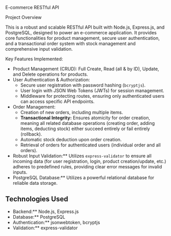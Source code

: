 E-commerce RESTful API

 Project Overview

This is a robust and scalable RESTful API built with Node.js, Express.js, and PostgreSQL, designed to power an e-commerce application. It provides core functionalities for product management, secure user authentication, and a transactional order system with stock management and comprehensive input validation.

Key Features Implemented:

* Product Management (CRUD): Full Create, Read (all & by ID), Update, and Delete operations for products.
* User Authentication & Authorization:
    * Secure user registration with password hashing (`bcryptjs`).
    * User login with JSON Web Tokens (JWTs) for session management.
    * Middleware for protecting routes, ensuring only authenticated users can access specific API endpoints.
* Order Management:
    * Creation of new orders, including multiple items.
    * **Transactional Integrity:** Ensures atomicity for order creation, meaning all related database operations (creating order, adding items, deducting stock) either succeed entirely or fail entirely (rollback).
    * Automatic stock deduction upon order creation.
    * Retrieval of orders for authenticated users (individual order and all orders).
* Robust Input Validation:** Utilizes `express-validator` to ensure all incoming data (for user registration, login, product creation/update, etc.) adheres to predefined rules, providing clear error messages for invalid inputs.
* PostgreSQL Database:** Utilizes a powerful relational database for reliable data storage.

## Technologies Used

* Backend:** Node.js, Express.js
* Database:** PostgreSQL
* Authentication:** jsonwebtoken, bcryptjs
* Validation:** express-validator
